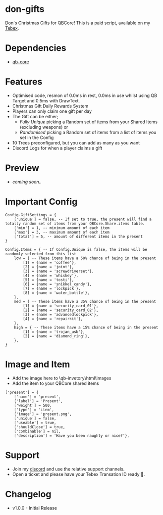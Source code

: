 # don-gifts
Don's Christmas Gifts for QBCore! This is a paid script, available on my [Tebex](https://dons-developments.tebex.io/package/5395562).

# Dependencies
- [qb-core](https://github.com/qbcore-framework/qb-core)

# Features
- Optimised code, resmon of 0.0ms in rest, 0.0ms in use whilst using QB Target and 0.5ms with DrawText.
- Christmas Gift Daily Rewards System
- Players can only claim one gift per day
- The Gift can be either;
    - *Fully Unique* picking a Random set of items from your Shared Items (excluding weapons) or
    - *Randomised* picking a Random set of items from a list of items you set in the Config
- 10 Trees preconfigured, but you can add as many as you want
- Discord Logs for when a player claims a gift 

# Preview
- *coming soon..*

# Important Config
```
Config.GiftSettings = {
    ['unique'] = false, -- If set to true, the present will find a totally random set of items from your QBCore.Share.items table.
    ['min'] = 1, -- minimum amount of each item
    ['max'] = 3, -- maximum amount of each item
    ['total'] = 5, -- amount of different items in the present
}

Config.Items = { -- If Config.Unique is false, the items will be randomly selected from this list
    low = { -- These items have a 50% chance of being in the present
        [1] = {name = 'coffee'},
        [2] = {name = 'joint'},
        [3] = {name = 'screwdriverset'},
        [4] = {name = 'whiskey'},
        [5] = {name = 'tosti'},
        [6] = {name = 'snikkel_candy'},
        [7] = {name = 'lockpick'},
        [8] = {name = 'water_bottle'},
    },
    med = { -- These items have a 35% chance of being in the present
        [1] = {name = 'security_card_01'},
        [2] = {name = 'security_card_02'},
        [3] = {name = 'advancedlockpick'},
        [4] = {name = 'repairkit'},
    },
    high = { -- These items have a 15% chance of being in the present
        [1] = {name = 'trojan_usb'},
        [2] = {name = 'diamond_ring'},
    },
}
```
# Image and Item
- Add the image here to \qb-invetory\html\images
- Add the item to your QBCore shared items
```
['present'] = {
    ['name'] = 'present', 
    ['label'] = 'Present', 
    ['weight'] = 500, 
    ['type'] = 'item', 
    ['image'] = 'present.png', 
    ['unique'] = false, 
    ['useable'] = true, 
    ['shouldClose'] = true, 
    ['combinable'] = nil, 
    ['description'] = 'Have you been naughty or nice?'},
```
# Support
- Join my [discord](https://discord.gg/tVA58nbBuk) and use the relative support channels. 
- Open a ticket and please have your Tebex Transation ID ready 🙂.

# Changelog
- v1.0.0 - Initial Release
